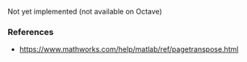 Not yet implemented (not available on Octave)

### References

* https://www.mathworks.com/help/matlab/ref/pagetranspose.html
